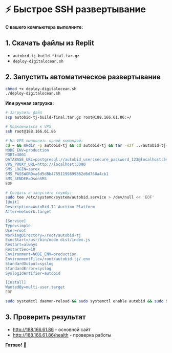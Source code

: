 # ⚡ Быстрое SSH развертывание

**С вашего компьютера выполните:**

## 1. Скачать файлы из Replit
- `autobid-tj-build-final.tar.gz`
- `deploy-digitalocean.sh`

## 2. Запустить автоматическое развертывание
```bash
chmod +x deploy-digitalocean.sh
./deploy-digitalocean.sh
```

**Или ручная загрузка:**
```bash
# Загрузить файл
scp autobid-tj-build-final.tar.gz root@188.166.61.86:~/

# Подключиться к VPS  
ssh root@188.166.61.86

# На VPS выполнить одной командой:
cd ~ && mkdir -p autobid-tj && cd autobid-tj && tar -xzf ../autobid-tj-build-final.tar.gz && cat > .env << 'EOF'
NODE_ENV=production
PORT=3001
DATABASE_URL=postgresql://autobid_user:secure_password_123@localhost:5432/autobid_db
VPS_PROXY_URL=http://localhost:3000
SMS_LOGIN=zarex
SMS_PASSWORD=a6d5d8b47551199899862d6d768a4cb1
SMS_SENDER=OsonSMS
EOF

# Создать и запустить службу:
sudo tee /etc/systemd/system/autobid.service > /dev/null << 'EOF'
[Unit]
Description=AutoBid.TJ Auction Platform
After=network.target

[Service]
Type=simple
User=root
WorkingDirectory=/root/autobid-tj
ExecStart=/usr/bin/node dist/index.js
Restart=always
RestartSec=10
Environment=NODE_ENV=production
EnvironmentFile=/root/autobid-tj/.env
StandardOutput=syslog
StandardError=syslog
SyslogIdentifier=autobid

[Install]
WantedBy=multi-user.target
EOF

sudo systemctl daemon-reload && sudo systemctl enable autobid && sudo systemctl start autobid && sudo systemctl status autobid
```

## 3. Проверить результат
- http://188.166.61.86 - основной сайт
- http://188.166.61.86/health - проверка работы

**Готово!** 🎉